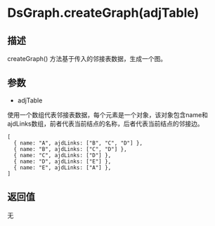 # DsGraph.createGraph(adjTable)

## 描述

createGraph() 方法基于传入的邻接表数据，生成一个图。

## 参数

- adjTable

使用一个数组代表邻接表数据，每个元素是一个对象，该对象包含name和ajdLinks数组，前者代表当前结点的名称，后者代表当前结点的邻接边。

```
[
  { name: "A", ajdLinks: ["B", "C", "D"] },
  { name: "B", ajdLinks: ["C", "D"] },
  { name: "C", ajdLinks: ["D"] },
  { name: "D", ajdLinks: ["E"] },
  { name: "E", ajdLinks: ["A"] },
]
```

## 返回值

无